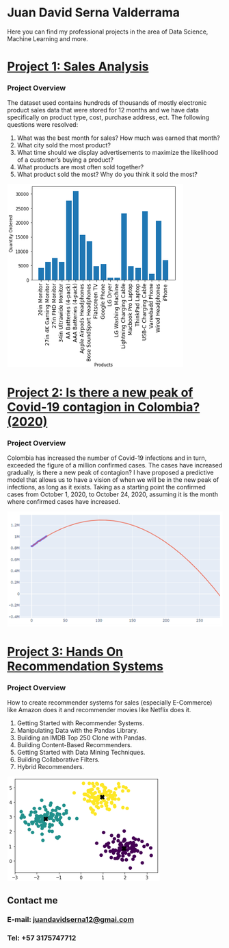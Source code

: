 # Juan David Serna Valderrama

Here you can find my professional projects in the area of Data Science, Machine Learning and more.



# [Project 1: Sales Analysis](https://github.com/juandavidserna99/Sales-Analysis)
### Project Overview
The dataset used contains hundreds of thousands of mostly electronic product sales data that were stored for 12 months and we have data specifically on product type, cost, purchase address, ect.
The following questions were resolved:
1. What was the best month for sales? How much was earned that month?
2. What city sold the most product?
3. What time should we display advertisements to maximize the likelihood of a customer’s buying a product?
4. What products are most often sold together?
5. What product sold the most? Why do you think it sold the most?

![](https://github.com/juandavidserna99/Juan_Serna_Portfolio/blob/main/sales.PNG)


# [Project 2: Is there a new peak of Covid-19 contagion in Colombia? (2020)](https://github.com/juandavidserna99/Prediction-Covid19-2020)
### Project Overview
Colombia has increased the number of Covid-19 infections and in turn, exceeded the figure of a million confirmed cases. The cases have increased gradually, is there a new peak of contagion?
I have proposed a predictive model that allows us to have a vision of when we will be in the new peak of infections, as long as it exists. Taking as a starting point the confirmed cases from October 1, 2020, to October 24, 2020, assuming it is the month where confirmed cases have increased.

![](https://github.com/juandavidserna99/Juan_Serna_Portfolio/blob/main/covid.PNG)

# [Project 3: Hands On Recommendation Systems](https://github.com/juandavidserna99/Hands-On-Recommendation-Systems)
### Project Overview
How to create recommender systems for sales (especially E-Commerce) like Amazon does it and recommender movies like Netflix does it.

1. Getting Started with Recommender Systems.
2. Manipulating Data with the Pandas Library.
3. Building an IMDB Top 250 Clone with Pandas.
4. Building Content-Based Recommenders.
5. Getting Started with Data Mining Techniques.
6. Building Collaborative Filters.
7. Hybrid Recommenders.

![](https://github.com/juandavidserna99/Juan_Serna_Portfolio/blob/main/Clustering.PNG)

## Contact me
### E-mail: juandavidserna12@gmai.com
### Tel: +57 3175747712
